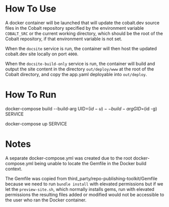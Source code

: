 # How To Use
A docker container will be launched that will update the cobalt.dev source files
in the Cobalt repository specified by the environment variable `COBALT_SRC` or
the current working directory, which should be the root of the Cobalt
repository, if that environment variable is not set.

When the `docsite` service is run, the container will then host the updated
cobalt.dev site locally on port `4000`.

When the `docsite-build-only` service is run, the container will build and
output the site content in the directory `out/deploy/www` at the root of the
Cobalt directory, and copy the app.yaml deployable into `out/deploy`.

# How To Run
docker-compose build --build-arg UID=$(id -u) --build-arg GID=$(id -g) SERVICE

docker-compose up SERVICE

# Notes

A separate docker-compose.yml was created due to the root docker-compose.yml
being unable to locate the Gemfile in the Docker build context.

The Gemfile was copied from third_party/repo-publishing-toolkit/Gemfile because
we need to run `bundle install` with elevated permissions but if we let the
`preview-site.sh`, which normally installs gems, run with elevated permissions
the resulting files added or modified would not be accessible to the user who
ran the Docker container.
